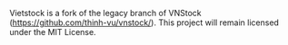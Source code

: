 Vietstock is a fork of the legacy branch of VNStock (https://github.com/thinh-vu/vnstock/). This project will remain licensed under the MIT License.

